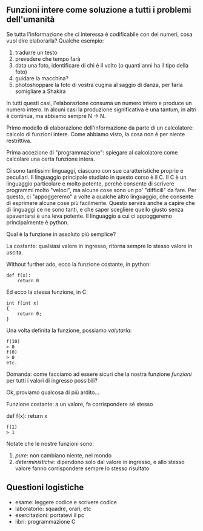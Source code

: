 
## Funzioni intere come soluzione a tutti i problemi dell'umanità
Se tutta l'informazione che ci interessa è codificabile con dei numeri, cosa
vuol dire elaborarla?
Qualche esempio:

1. tradurre un testo
2. prevedere che tempo farà
3. data una foto, identificare di chi è il volto (o quanti anni ha il tipo
della foto) 
4. guidare la macchina?
5. photoshoppare la foto di vostra cugina al saggio di danza, per farla
somigliare a Shakira
    
In tutti questi casi, l'elaborazione consuma un numero intero e produce un
numero intero. In alcuni casi la produzione significativa è una tantum, in altri
è continua, ma abbiamo sempre N -> N.

Primo modello di elaborazione dell'informazione da parte di un calcolatore:
calcolo di funzioni intere. Come abbiamo visto, la cosa non è per niente restrittiva.

Prima accezione di "programmazione": spiegare al calcolatore come calcolare una
certa funzione intera.

Ci sono tantissimi linguaggi, ciascuno con sue caratteristiche proprie e
peculiari. Il linguaggio principale studiato in questo corso è il C. Il C è un
linguaggio particolare e molto potente, perché consente di scrivere programmi
molto "veloci", ma alcune cose sono un po' "difficili" da fare. Per
questo, ci "appoggeremo" a volte a qualche altro linguaggio, che consente di
esprimere alcune cose più facilmente. Questo servirà anche a capire che di
linguaggi ce ne sono tanti, e che saper scegliere quello giusto senza
spaventarsi è una leva potente. Il linguaggio a cui ci appoggeremo
principalmente è python.

Qual è la funzione in assoluto più semplice?

La costante: qualsiasi valore in ingresso, ritorna sempre lo stesso valore in
uscita.

Without further ado, ecco la funzione costante, in python:

    def f(x):
        return 0

Ed ecco la stessa funzione, in C:

    int f(int x)
    {
        return 0;        
    }

Una volta definita la funzione, possiamo *valutarla*:

    f(10)
    > 0
    f(0)
    > 0
    etc.

Domanda: come facciamo ad essere sicuri che la nostra funzione *funzioni* per
tutti i valori di ingresso possibili?

Ok, proviamo qualcosa di più ardito...

Funzione costante: a un valore, fa corrispondere sé stesso

def f(x):
    return x

    f(1)
    > 1

Notate che le nostre funzioni sono:
1) *pure*: non cambiano niente, nel mondo
2) *deterministiche*: dipendono solo dal valore in ingresso, e allo stesso
valore fanno corrispondere sempre lo stesso risultato

## Questioni logistiche

- esame: leggere codice e scrivere codice
- laboratorio: squadre, orari, etc
- esercitazioni: portatevi il pc
- libri: programmazione C
